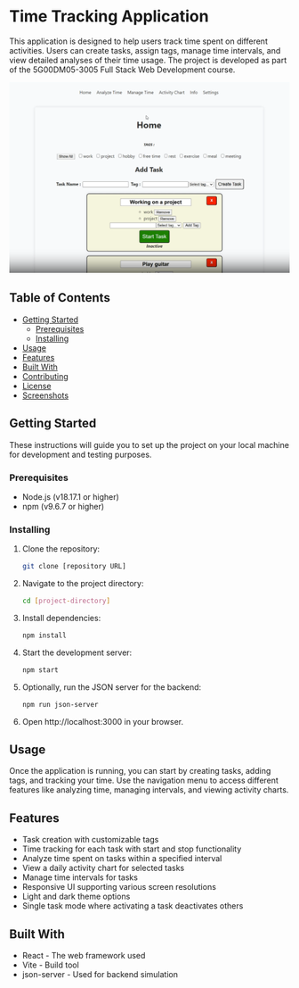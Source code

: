 # Time Tracking Application

This application is designed to help users track time spent on different activities. Users can create tasks, assign tags, manage time intervals, and view detailed analyses of their time usage. The project is developed as part of the 5G00DM05-3005 Full Stack Web Development course.

![Screenshot](app-ss.png)

## Table of Contents

- [Getting Started](#getting-started)
  - [Prerequisites](#prerequisites)
  - [Installing](#installing)
- [Usage](#usage)
- [Features](#features)
- [Built With](#built-with)
- [Contributing](#contributing)
- [License](#license)
- [Screenshots](#screenshots)

## Getting Started

These instructions will guide you to set up the project on your local machine for development and testing purposes.

### Prerequisites

- Node.js (v18.17.1 or higher)
- npm (v9.6.7 or higher)

### Installing

1. Clone the repository:
   ```sh
   git clone [repository URL]
   ```

2. Navigate to the project directory:
   ```sh
   cd [project-directory]
   ```

3. Install dependencies:
   ```sh
   npm install
   ```

4. Start the development server:
   ```sh
   npm start
   ```

5. Optionally, run the JSON server for the backend:
   ```sh
   npm run json-server
   ```

6. Open http://localhost:3000 in your browser.

## Usage

Once the application is running, you can start by creating tasks, adding tags, and tracking your time. Use the navigation menu to access different features like analyzing time, managing intervals, and viewing activity charts.

## Features

- Task creation with customizable tags
- Time tracking for each task with start and stop functionality
- Analyze time spent on tasks within a specified interval
- View a daily activity chart for selected tasks
- Manage time intervals for tasks
- Responsive UI supporting various screen resolutions
- Light and dark theme options
- Single task mode where activating a task deactivates others

## Built With

- React - The web framework used
- Vite - Build tool
- json-server - Used for backend simulation